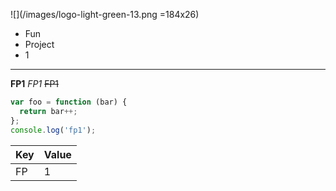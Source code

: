 ![](/images/logo-light-green-13.png =184x26)

* Fun
* Project
* 1

---

**FP1** *FP1* ~~FP1~~

```js
var foo = function (bar) {
  return bar++;
};
console.log('fp1');
```

| Key | Value |
| --- | ----- |
| FP  | 1     |
